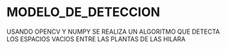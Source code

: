 # MODELO_DE_DETECCION
USANDO OPENCV Y NUMPY SE REALIZA UN ALGORITMO QUE DETECTA LOS ESPACIOS VACIOS ENTRE LAS PLANTAS DE LAS HILARA 
